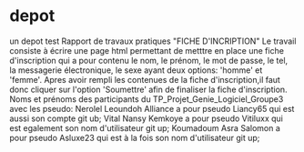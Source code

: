 # depot
un depot test
Rapport de travaux pratiques "FICHE D'INCRIPTION" 
Le travail consiste à écrire une page html permettant de metttre en place une fiche d'inscription qui a pour contenu le nom, le prénom, le mot de passe, le tel, la messagerie électronique, le sexe ayant deux options: 'homme' et 'femme'. Apres avoir rempli les contenues de la fiche d'inscription,il faut donc cliquer sur l'option 'Soumettre' afin de finaliser la fiche d'inscription.
Noms et prénoms des participants du TP_Projet_Genie_Logiciel_Groupe3 avec les pseudo:
Nerolel Leoundoh Alliance a pour pseudo Liancy65 qui est aussi son compte git ub;
Vital Nansy Kemkoye a pour pseudo Vitiluxx qui est egalement son nom d'utilisateur git up;
Koumadoum Asra Salomon a pour pseudo Asluxe23 qui est à la fois son nom d'utilisateur git up;
